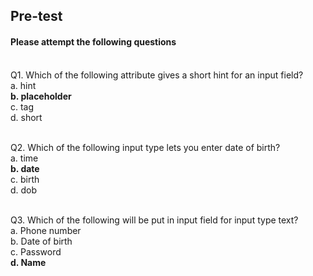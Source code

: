## <b> Pre-test </b>
#### Please attempt the following questions

<br>
Q1. Which of the following attribute gives a short hint for an input field?<br>
a.	hint<br>
<b>b.	placeholder</b><br>
c.	tag<br>
d.	short<br><br>

Q2. Which of the following input type lets you enter date of birth?<br>
a.	time<br>
<b>b.	date</b><br>
c.	birth<br>
d.	dob<br><br>

Q3. Which of the following will be put in input field for input type text?<br>
a.	Phone number<br>
b.	Date of birth<br>
c.	Password<br>
<b>d.	Name</b><br>


